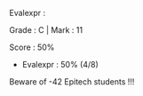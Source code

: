 Evalexpr :

Grade : C | Mark : 11

Score : 50%

- Evalexpr : 50% (4/8)

Beware of -42 Epitech students !!!
